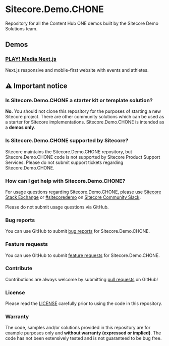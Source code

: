 # Sitecore.Demo.CHONE

Repository for all the Content Hub ONE demos built by the Sitecore Demo Solutions team.

## Demos

### [PLAY! Media Next.js](/play-media/src)

Next.js responsive and mobile-first website with events and athletes.

## ⚠ Important notice

### Is Sitecore.Demo.CHONE a starter kit or template solution?

**No.** You should not clone this repository for the purposes of starting a new Sitecore project. There are other community solutions which can be used as a starter for Sitecore implementations. Sitecore.Demo.CHONE is intended as a **demos only**.

### Is Sitecore.Demo.CHONE supported by Sitecore?

Sitecore maintains the Sitecore.Demo.CHONE repository, but Sitecore.Demo.CHONE code is not supported by Sitecore Product Support Services. Please do not submit support tickets regarding Sitecore.Demo.CHONE.

### How can I get help with Sitecore.Demo.CHONE?

For usage questions regarding Sitecore.Demo.CHONE, please use [Sitecore Stack Exchange](https://sitecore.stackexchange.com/) or [#sitecoredemo](https://sitecorechat.slack.com/messages/CASEB5M38) on [Sitecore Community Slack](https://sitecore.chat/).

Please do not submit usage questions via GitHub.

### Bug reports

You can use GitHub to submit [bug reports](https://github.com/Sitecore/Sitecore.Demo.CHONE/issues/new) for Sitecore.Demo.CHONE.

### Feature requests

You can use GitHub to submit [feature requests](https://github.com/Sitecore/Sitecore.Demo.CHONE/issues/new) for Sitecore.Demo.CHONE.

### Contribute

Contributions are always welcome by submitting [pull requests](https://github.com/Sitecore/Sitecore.Demo.CHONE/pulls) on GitHub!

### License

Please read the [LICENSE](https://github.com/Sitecore/Sitecore.Demo.CHONE/blob/main/LICENSE) carefully prior to using the code in this repository.

### Warranty

The code, samples and/or solutions provided in this repository are for example purposes only and **without warranty (expressed or implied)**. The code has not been extensively tested and is not guaranteed to be bug free.
